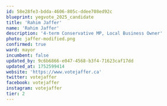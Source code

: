 ```yaml
---
id: 58e28fe3-bdda-4606-805c-ddee708ed92c
blueprint: yegvote_2025_candidate
title: 'Rahim Jaffer'
name: 'Rahim Jaffer'
description: '4-term Conservative MP, Local Business Owner'
photo: jaffer-modified.png
confirmed: true
ward: mayor
incumbent: false
updated_by: 9c6b6866-e047-4568-b3f4-71623caf17dd
updated_at: 1752599414
website: 'https://www.votejaffer.ca'
twitter: votejaffer
facebook: votejaffer
instagram: votejaffer
tier: 2
---
```

